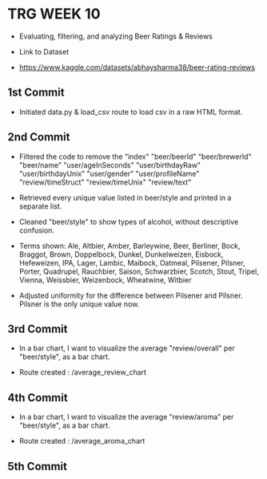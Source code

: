 # TRG WEEK 10

- Evaluating, filtering, and analyzing Beer Ratings & Reviews

- Link to Dataset

- https://www.kaggle.com/datasets/abhaysharma38/beer-rating-reviews

## 1st Commit

- Initiated data.py & load_csv route to load csv in a raw HTML format.

## 2nd Commit

- Filtered the code to remove the "index" "beer/beerId" "beer/brewerId" "beer/name" "user/ageInSeconds" "user/birthdayRaw" "user/birthdayUnix" "user/gender" "user/profileName" "review/timeStruct" "review/timeUnix" "review/text"

- Retrieved every unique value listed in beer/style and printed in a separate list.

- Cleaned "beer/style" to show types of alcohol, without descriptive confusion.

- Terms shown: Ale, Altbier, Amber, Barleywine, Beer, Berliner, Bock, Braggot, Brown, Doppelbock, Dunkel, Dunkelweizen, Eisbock, Hefeweizen, IPA, Lager, Lambic, Maibock, Oatmeal, Pilsener, Pilsner, Porter, Quadrupel, Rauchbier, Saison, Schwarzbier, Scotch, Stout, Tripel, Vienna, Weissbier, Weizenbock, Wheatwine, Witbier

- Adjusted uniformity for the difference between Pilsener and Pilsner. Pilsner is the only unique value now.

## 3rd Commit

- In a bar chart, I want to visualize the average "review/overall" per "beer/style", as a bar chart.

- Route created : /average_review_chart

## 4th Commit

- In a bar chart, I want to visualize the average "review/aroma" per "beer/style", as a bar chart.

- Route created : /average_aroma_chart

## 5th Commit